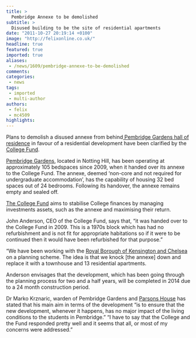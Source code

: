 ```yaml
---
title: >
  Pembridge Annexe to be demolished
subtitle: >
  Disused building to be the site of residential apartments
date: "2011-10-27 20:19:14 +0100"
image: "http://felixonline.co.uk/"
headline: true
featured: true
imported: true
aliases:
 - /news/1609/pembridge-annexe-to-be-demolished
comments:
categories:
 - news
tags:
 - imported
 - multi-author
authors:
 - felix
 - mc4509
highlights:
---
```


Plans to demolish a disused annexe from behind[ Pembridge Gardens hall of residence](http://halls.ic.ac.uk/pembridge/) in favour of a residential development have been clarified by the [College Fund](http://www3.imperial.ac.uk/collegefund).

[Pembridge Gardens](http://halls.ic.ac.uk/pembridge/), located in Notting Hill, has been operating at approximately 105 bedspaces since 2009, when it handed over its annexe to the College Fund. The annexe, deemed ‘non-core and not required for undergraduate accommodation’, has the capability of housing 32 bed spaces out of 24 bedrooms. Following its handover, the annexe remains empty and sealed off.

[The College Fund](http://www3.imperial.ac.uk/collegefund) aims to stabilise College finances by managing investments assets, such as the annexe and maximising their return.

John Anderson, CEO of the College Fund, says that, “it was handed over to the College Fund in 2009. This is a 1970s block which has had no refurbishment and is not fit for appropriate habitations so if it were to be continued then it would have been refurbished for that purpose.”

“We have been working with the [Royal Borough of Kensington and Chelsea](http://www.rbkc.gov.uk/) on a planning scheme. The idea is that we knock [the annexe] down and replace it with a townhouse and 13 residential apartments.

Anderson envisages that the development, which has been going through the planning process for two and a half years, will be completed in 2014 due to a 24 month construction period.

Dr Marko Krznaric, warden of Pembridge Gardens and [Parsons House](http://www3.imperial.ac.uk/accommodation/prospectivestudents/prospectiveundergraduatestudents/hallsofresidenceug/parsonshouse) has stated that his main aim in terms of the development “is to ensure that the new development, whenever it happens, has no major impact of the living conditions to the students in Pembridge.” “I have to say that the College and the Fund responded pretty well and it seems that all, or most of my concerns were addressed.”
